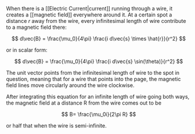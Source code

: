 When there is a [[Electric Current|current]] running through a wire, it creates a [[magnetic field]] everywhere around it. At a certain spot a distance $r$ away from the wire, every infinitesimal length of wire contribute to a magnetic field there:

$$
d\vec{B} = \frac{\mu_0}{4\pi} \frac{i d\vec{s} \times \hat{r}}{r^2}
$$

or in scalar form:

$$
d\vec{B} = \frac{\mu_0}{4\pi} \frac{i d\vec{s} \sin(\theta)}{r^2}
$$

The unit vector points from the infinitesimal length of wire to the spot in question, meaning that for a wire that points into the page, the magnetic field lines move circularly around the wire clockwise.

After integrating this equation for an infinite length of wire going both ways, the magnetic field at a distance R from the wire comes out to be

$$
B= \frac{\mu_0i}{2\pi R}
$$

or half that when the wire is semi-infinite.

